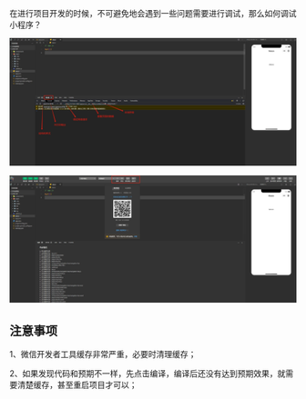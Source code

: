 在进行项目开发的时候，不可避免地会遇到一些问题需要进行调试，那么如何调试小程序？

![mnp-10.png](../images/miniProgram/mnp-10.png)

![mnp-11.png](../images/miniProgram/mnp-11.png)

## 注意事项

1、微信开发者工具缓存非常严重，必要时清理缓存；

2、如果发现代码和预期不一样，先点击编译，编译后还没有达到预期效果，就需要清楚缓存，甚至重启项目才可以； 